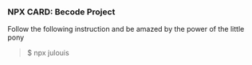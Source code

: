### NPX CARD: Becode Project


Follow the following instruction and be amazed by the power of the little pony

> $ npx julouis

